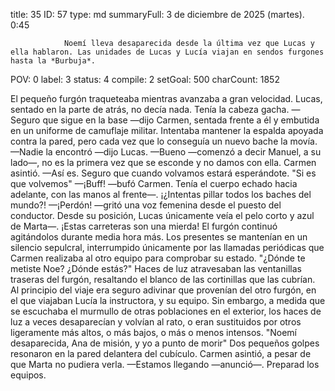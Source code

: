 title:          35
ID:             57
type:           md
summaryFull:    3 de diciembre de 2025 (martes). 0:45
                
                Noemí lleva desaparecida desde la última vez que Lucas y ella hablaron. Las unidades de Lucas y Lucía viajan en sendos furgones hasta la *Burbuja*.
POV:            0
label:          3
status:         4
compile:        2
setGoal:        500
charCount:      1852


El pequeño furgón traqueteaba mientras avanzaba a gran velocidad. Lucas, sentado en la parte de atrás, no decía nada. Tenía la cabeza gacha.
—Seguro que sigue en la base —dijo Carmen, sentada frente a él y embutida en un uniforme de camuflaje militar. Intentaba mantener la espalda apoyada contra la pared, pero cada vez que lo conseguía un nuevo bache la movía.
—Nadie la encontró —dijo Lucas.
—Bueno —comenzó a decir Manuel, a su lado—, no es la primera vez que se esconde y no damos con ella.
Carmen asintió.
—Así es. Seguro que cuando volvamos estará esperándote.
"Si es que volvemos"
—¡Buff! —bufó Carmen. Tenía el cuerpo echado hacia adelante, con las manos al frente—. ¡¿Intentas pillar todos los baches del mundo?!
—¡Perdón! —gritó una voz femenina desde el puesto del conductor. Desde su posición, Lucas únicamente veía el pelo corto y azul de Marta—. ¡Estas carreteras son una mierda!
El furgón continuó agitándolos durante media hora más. Los presentes se mantenían en un silencio sepulcral, interrumpido únicamente por las llamadas periódicas que Carmen realizaba al otro equipo para comprobar su estado.
"¿Dónde te metiste Noe? ¿Dónde estás?"
Haces de luz atravesaban las ventanillas traseras del furgón, resaltando el blanco de las cortinillas que las cubrían. Al principio del viaje era seguro adivinar que provenían del otro furgón, en el que viajaban Lucía la instructora, y su equipo.
Sin embargo, a medida que se escuchaba el murmullo de otras poblaciones en el exterior, los haces de luz a veces desaparecían y volvían al rato, o eran sustituidos por otros ligeramente más altos, o más bajos, o más o menos intensos.
"Noemí desaparecida, Ana de misión, y yo a punto de morir"
Dos pequeños golpes resonaron en la pared delantera del cubículo. Carmen asintió, a pesar de que Marta no pudiera verla.
—Estamos llegando —anunció—. Preparad los equipos.